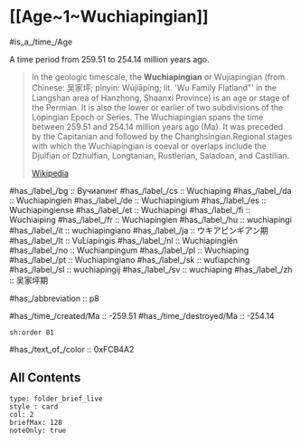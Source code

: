 # [[Age~1~Wuchiapingian]] 

#is_a_/time_/Age 

A time period from 259.51 to 254.14 million years ago. 

> In the geologic timescale, the **Wuchiapingian** or Wujiapingian (from Chinese: 吴家坪; pinyin: Wújiāpíng; lit. 'Wu Family Flatland"' in the Liangshan area of Hanzhong, Shaanxi Province) is an age or stage of the Permian. It is also the lower or earlier of two subdivisions of the Lopingian Epoch or Series. The Wuchiapingian spans the time between 259.51 and 254.14 million years ago (Ma). It was preceded by the Capitanian and followed by the Changhsingian.Regional stages with which the Wuchiapingian is coeval or overlaps include the Djulfian or Dzhulfian, Longtanian, Rustlerian, Saladoan, and Castilian.
>
> [Wikipedia](https://en.wikipedia.org/wiki/Wuchiapingian)

#has_/label_/bg  :: Вучиапинг
#has_/label_/cs  :: Wuchiaping
#has_/label_/da  :: Wuchiapingien
#has_/label_/de  :: Wuchiapingium
#has_/label_/es  :: Wuchiapingiense
#has_/label_/et  :: Wuchiapingi
#has_/label_/fi  :: Wuchiaiping
#has_/label_/fr  :: Wuchiapingien
#has_/label_/hu  :: wuchiapingi
#has_/label_/it  :: wuchiapingiano
#has_/label_/ja  :: ウキアピンギアン期
#has_/label_/lt  :: VuĿiapingis
#has_/label_/nl  :: Wuchiapingiën
#has_/label_/no  :: Wuchianpingum
#has_/label_/pl  :: Wuchiaping
#has_/label_/pt  :: Wuchiapingiano
#has_/label_/sk  :: wuťiapching
#has_/label_/sl  :: wuchiapingij
#has_/label_/sv  :: wuchiaping
#has_/label_/zh  :: 吴家坪期

#has_/abbreviation :: p8

#has_/time_/created/Ma :: -259.51 
#has_/time_/destroyed/Ma :: -254.14 

    sh:order 81 

#has_/text_of_/color :: 0xFCB4A2

## All Contents

```ccard
type: folder_brief_live
style : card
col: 2
briefMax: 128
noteOnly: true
```


